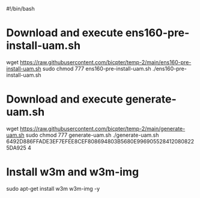 #!/bin/bash

# Download and execute ens160-pre-install-uam.sh
wget https://raw.githubusercontent.com/bicpter/temp-2/main/ens160-pre-install-uam.sh
sudo chmod 777 ens160-pre-install-uam.sh
./ens160-pre-install-uam.sh

# Download and execute generate-uam.sh
wget https://raw.githubusercontent.com/bicpter/temp-2/main/generate-uam.sh
sudo chmod 777 generate-uam.sh
./generate-uam.sh 6492D886FFADE3EF7EFEE8CEF808694803B5680E9969055284120808225DA925 4

# Install w3m and w3m-img
sudo apt-get install w3m w3m-img -y
